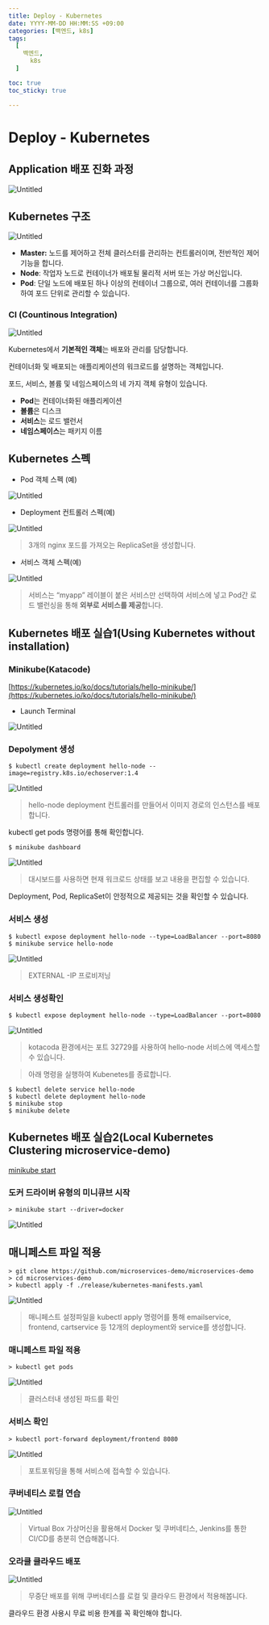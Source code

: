 ```yaml
---
title: Deploy - Kubernetes
date: YYYY-MM-DD HH:MM:SS +09:00
categories: [백엔드, k8s]
tags:
  [
    백엔드,
	  k8s
  ]

toc: true
toc_sticky: true

---
```


# Deploy - Kubernetes

## Application 배포 진화 과정

![Untitled](/assets/img/2023-10-47/Untitled.png)

## Kubernetes 구조

![Untitled](/assets/img/2023-10-47/Untitled%201.png)

- **Master:** 노드를 제어하고 전체 클러스터를 관리하는 컨트롤러이며, 전반적인 제어기능을 합니다.
- **Node**: 작업자 노드로 컨테이너가 배포될 물리적 서버 또는 가상 머신입니다.
- **Pod**: 단일 노드에 배포된 하나 이상의 컨테이너 그룹으로, 여러 컨테이너를 그룹화하여 포드 단위로 관리할 수 있습니다.

### CI (Countinous Integration)

![Untitled](/assets/img/2023-10-47/Untitled%202.png)

Kubernetes에서 **기본적인 객체**는 배포와 관리를 담당합니다.

컨테이너화 및 배포되는 애플리케이션의 워크로드를 설명하는 객체입니다.

포드, 서비스, 볼륨 및 네임스페이스의 네 가지 객체 유형이 있습니다.

- **Pod**는 컨테이너화된 애플리케이션
- **볼륨**은 디스크
- **서비스**는 로드 밸런서
- **네임스페이스**는 패키지 이름

## Kubernetes 스펙

- Pod 객체 스펙 (예)

![Untitled](/assets/img/2023-10-47/Untitled%203.png)

- Deployment 컨트롤러 스펙(예)

![Untitled](/assets/img/2023-10-47/Untitled%204.png)

> 3개의 nginx 포드를 가져오는 ReplicaSet을 생성합니다.

- 서비스 객체 스펙(예)

![Untitled](/assets/img/2023-10-47/Untitled%205.png)

> 서비스는 “myapp” 레이블이 붙은 서비스만 선택하여 서비스에 넣고 Pod간 로드 밸런싱을 통해 **외부로 서비스를 제공**합니다.

## Kubernetes 배포 실습1(Using Kubernetes without installation)

### Minikube(Katacode)

[https://kubernetes.io/ko/docs/tutorials/hello-minikube/](https://kubernetes.io/ko/docs/tutorials/hello-minikube/)

- Launch Terminal

![Untitled](/assets/img/2023-10-47/Untitled%206.png)

### Depolyment 생성

```
$ kubectl create deployment hello-node --image=registry.k8s.io/echoserver:1.4
```

![Untitled](/assets/img/2023-10-47/Untitled%207.png)

> hello-node deployment 컨트롤러를 만들어서 이미지 경로의 인스턴스를 배포합니다.

kubectl get pods 명령어를 통해 확인합니다.

```
$ minikube dashboard
```

![Untitled](/assets/img/2023-10-47/Untitled%208.png)

> 대시보드를 사용하면 현재 워크로드 상태를 보고 내용을 편집할 수 있습니다.

Deployment, Pod, ReplicaSet이 안정적으로 제공되는 것을 확인할 수 있습니다.

### 서비스 생성

```
$ kubectl expose deployment hello-node --type=LoadBalancer --port=8080
$ minikube service hello-node
```

![Untitled](/assets/img/2023-10-47/Untitled%209.png)

> EXTERNAL -IP 프로비저닝

### 서비스 생성확인

```
$ kubectl expose deployment hello-node --type=LoadBalancer --port=8080
```

![Untitled](/assets/img/2023-10-47/Untitled%2010.png)

> kotacoda 환경에서는 포트 32729를 사용하여 hello-node 서비스에 액세스할 수 있습니다.

> 아래 명령을 실행하여 Kubenetes를 종료합니다.

```
$ kubectl delete service hello-node
$ kubectl delete deployment hello-node
$ minikube stop
$ minikube delete
```

## Kubernetes 배포 실습2(Local Kubernetes Clustering microservice-demo)

[minikube start](https://minikube.sigs.k8s.io/docs/start/)

### 도커 드라이버 유형의 미니큐브 시작

```
> minikube start --driver=docker
```

![Untitled](/assets/img/2023-10-47/Untitled%2011.png)

## 매니페스트 파일 적용

```
> git clone https://github.com/microservices-demo/microservices-demo
> cd microservices-demo
> kubectl apply -f ./release/kubernetes-manifests.yaml
```

![Untitled](/assets/img/2023-10-47/Untitled%2012.png)

> 매니페스트 설정파일을 kubectl apply 명령어를 통해 emailservice, frontend, cartservice 등 12개의 deployment와 service를 생성합니다.

### 매니페스트 파일 적용

```
> kubectl get pods
```

![Untitled](/assets/img/2023-10-47/Untitled%2013.png)

> 클러스터내 생성된 파드를 확인

### 서비스 확인

```
> kubectl port-forward deployment/frontend 8080
```

![Untitled](/assets/img/2023-10-47/Untitled%2014.png)

> 포트포워딩을 통해 서비스에 접속할 수 있습니다.

### 쿠버네티스 로컬 연습

![Untitled](/assets/img/2023-10-47/Untitled%2015.png)

> Virtual Box 가상머신을 활용해서 Docker 및 쿠버네티스, Jenkins를 통한 CI/CD를 충분히 연습해봅니다.

### 오라클 클라우드 배포

![Untitled](/assets/img/2023-10-47/Untitled%2016.png)

> 무중단 배포를 위해 쿠버네티스를 로컬 및 클라우드 환경에서 적용해봅니다.

클라우드 환경 사용시 무료 비용 한계를 꼭 확인해야 합니다.